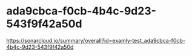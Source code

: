 # ada9cbca-f0cb-4b4c-9d23-543f9f42a50d
https://sonarcloud.io/summary/overall?id=examly-test_ada9cbca-f0cb-4b4c-9d23-543f9f42a50d
